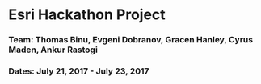 # Esri Hackathon Project
### Team: Thomas Binu, Evgeni Dobranov, Gracen Hanley, Cyrus Maden, Ankur Rastogi
### Dates: July 21, 2017 - July 23, 2017
